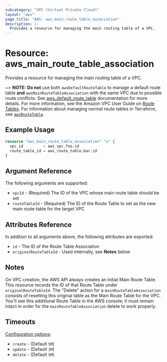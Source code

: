 ```yaml
---
subcategory: "VPC (Virtual Private Cloud)"
layout: "aws"
page_title: "AWS: aws_main_route_table_association"
description: |-
  Provides a resource for managing the main routing table of a VPC.
---
```


# Resource: aws_main_route_table_association

Provides a resource for managing the main routing table of a VPC.

~> **NOTE:** **Do not** use both `awsDefaultRouteTable` to manage a default route table **and** `awsMainRouteTableAssociation` with the same VPC due to possible route conflicts. See [aws_default_route_table][tf-default-route-table] documentation for more details.
For more information, see the Amazon VPC User Guide on [Route Tables](https://docs.aws.amazon.com/vpc/latest/userguide/VPC_Route_Tables.html). For information about managing normal route tables in Terraform, see [`awsRouteTable`](/docs/providers/aws/r/route_table.html).

## Example Usage

```terraform
resource "aws_main_route_table_association" "a" {
  vpc_id         = aws_vpc.foo.id
  route_table_id = aws_route_table.bar.id
}
```

## Argument Reference

The following arguments are supported:

* `vpcId` - (Required) The ID of the VPC whose main route table should be set
* `routeTableId` - (Required) The ID of the Route Table to set as the new
  main route table for the target VPC

## Attributes Reference

In addition to all arguments above, the following attributes are exported:

* `id` - The ID of the Route Table Association
* `originalRouteTableId` - Used internally, see __Notes__ below

## Notes

On VPC creation, the AWS API always creates an initial Main Route Table. This
resource records the ID of that Route Table under `originalRouteTableId`.
The "Delete" action for a `mainRouteTableAssociation` consists of resetting
this original table as the Main Route Table for the VPC. You'll see this
additional Route Table in the AWS console; it must remain intact in order for
the `mainRouteTableAssociation` delete to work properly.

[aws-route-tables]: http://docs.aws.amazon.com/AmazonVPC/latest/UserGuide/VPC_Route_Tables.html#Route_Replacing_Main_Table
[tf-route-tables]: /docs/providers/aws/r/route_table.html
[tf-default-route-table]: /docs/providers/aws/r/default_route_table.html

## Timeouts

[Configuration options](https://developer.hashicorp.com/terraform/language/resources/syntax#operation-timeouts):

- `create` - (Default `5M`)
- `update` - (Default `2M`)
- `delete` - (Default `5M`)

<!-- cache-key: cdktf-0.17.0-pre.15 input-eaaa49d4b9356ac8fba248c9622c4bd310a73e0bc53bf6dd1461a47402558d90 -->